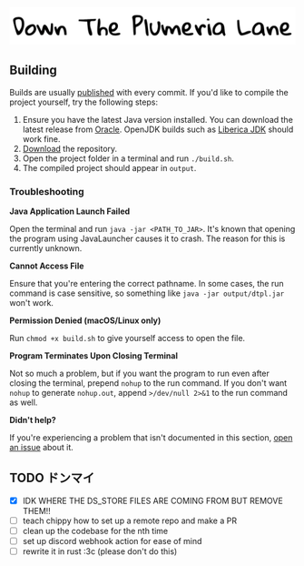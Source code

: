 ![# Down The Plumeria Lane](resources/images/misc/header.png)

## Building

Builds are usually [published](https://github.com/twofacedflora/Down-The-Plumeria-Lane/releases) with every commit. If you'd like to compile the project yourself, try the following steps:

1. Ensure you have the latest Java version installed. You can download the latest release from [Oracle](https://www.oracle.com/java/technologies/downloads/). OpenJDK builds such as [Liberica JDK](https://bell-sw.com/pages/downloads/) should work fine.
2. [Download](https://github.com/Anuken/Mindustry/archive/refs/heads/master.zip) the repository.
3. Open the project folder in a terminal and run `./build.sh`.
4. The compiled project should appear in `output`.

### Troubleshooting

**Java Application Launch Failed**

Open the terminal and run `java -jar <PATH_TO_JAR>`. It's known that opening the program using JavaLauncher causes it to crash. The reason for this is currently unknown.

**Cannot Access File**

Ensure that you're entering the correct pathname. In some cases, the run command is case sensitive, so something like `java -jar output/dtpl.jar` won't work.

**Permission Denied (macOS/Linux only)**

Run `chmod +x build.sh` to give yourself access to open the file.

**Program Terminates Upon Closing Terminal**

Not so much a problem, but if you want the program to run even after closing the terminal, prepend `nohup` to the run command. If you don't want `nohup` to generate `nohup.out`, append `>/dev/null 2>&1` to the run command as well.

**Didn't help?**

If you're experiencing a problem that isn't documented in this section, [open an issue](https://github.com/twofacedflora/Down-The-Plumeria-Lane/issues/new) about it.

## TODO ドンマイ

- [x] IDK WHERE THE DS_STORE FILES ARE COMING FROM BUT REMOVE THEM!!
- [ ] teach chippy how to set up a remote repo and make a PR
- [ ] clean up the codebase for the nth time
- [ ] set up discord webhook action for ease of mind
- [ ] rewrite it in rust :3c (please don't do this)

